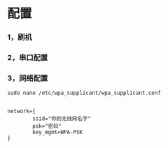 # 配置



### 1，刷机



### 2，串口配置







### 3，网络配置





```
sudo nano /etc/wpa_supplicant/wpa_supplicant.conf

```



```

network={
        ssid="你的无线网名字"
        psk="密码"
        key_mgmt=WPA-PSK
}

```

